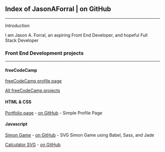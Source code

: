## Index of JasonAForral | on GitHub
---

Introduction

I am Jason A. Forral, an aspiring Front End Developer, and hopeful Full Stack Developer

### Front End Development projects
---

#### freeCodeCamp

[freeCodeCamp profile page](https://www.freecodecamp.com/jasonaforral)

[All freeCodeCamp projects](freeCodeCamp/)

#### HTML & CSS

[Portfolio page](https://JasonAForral.github.io) - [on GitHub](https://github.com/JasonAForral/JasonAForral.github.io) - Simple Profile Page

#### Javascript

[Simon Game](http://codepen.io/Tsinoyboi/full/adKGJL) - [on GitHub](https://github.com/JasonAForral/simon-sassy-babel) - SVG Simon Game using Babel, Sass, and Jade

[Calculator SVG](http://codepen.io/Tsinoyboi/full/ZQdQZy) - [on GitHub](https://github.com/JasonAForral/calculator-svg-javascript)
